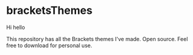 # bracketsThemes

Hi hello

This repository has all the Brackets themes I've made. Open source. Feel free to download for personal use.
